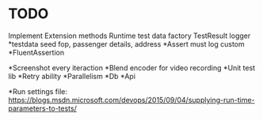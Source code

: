 ﻿TODO
====

Implement Extension methods
Runtime test data factory
TestResult logger
*testdata seed fop, passenger details, address
*Assert must log custom
*FluentAssertion


*Screenshot every iteraction
*Blend encoder for video recording 
*Unit test lib
*Retry ability
*Parallelism
*Db
*Api



*Run settings file:
https://blogs.msdn.microsoft.com/devops/2015/09/04/supplying-run-time-parameters-to-tests/